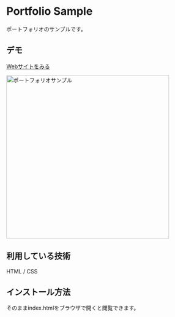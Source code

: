 Portfolio Sample
====

ポートフォリオのサンプルです。

## デモ
[Webサイトをみる](https://utou-portfolio-sample.herokuapp.com/)

<img width="425" alt="ポートフォリオサンプル" src="https://user-images.githubusercontent.com/74868159/120142302-0fcd0f00-c219-11eb-9f83-1f5559a3adbb.png">

## 利用している技術
HTML / CSS 

## インストール方法
そのままindex.htmlをブラウザで開くと閲覧できます。

